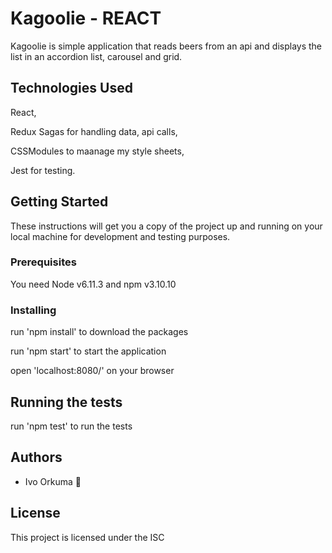 # Kagoolie - REACT

Kagoolie is simple application that reads beers from an api and displays the list in an accordion list, carousel and grid.

## Technologies Used
React,

Redux Sagas for handling data, api calls,

CSSModules to maanage my style sheets,

Jest for testing.

## Getting Started

These instructions will get you a copy of the project up and running on your local machine for development and testing purposes.

### Prerequisites

You need Node v6.11.3 and npm v3.10.10

### Installing

run 'npm install' to download the packages

run 'npm start' to start the application

open 'localhost:8080/' on your browser

## Running the tests

run 'npm test' to run the tests

## Authors

* Ivo Orkuma 

## License

This project is licensed under the ISC
